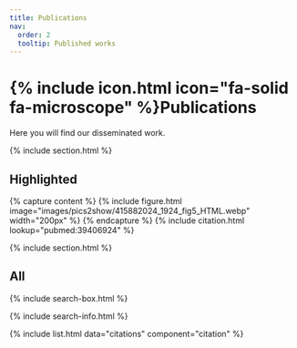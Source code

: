 ```yaml
---
title: Publications
nav:
  order: 2
  tooltip: Published works
---
```


# {% include icon.html icon="fa-solid fa-microscope" %}Publications

Here you will find our disseminated work.

{% include section.html %}

## Highlighted

{% capture content %}
{% include figure.html image="images/pics2show/415882024_1924_fig5_HTML.webp" width="200px" %}
{% endcapture %}
{% include citation.html lookup="pubmed:39406924" %}

{% include section.html %}

## All

{% include search-box.html %}

{% include search-info.html %}

{% include list.html data="citations" component="citation" %}
